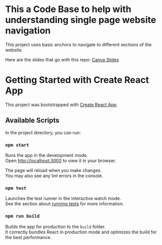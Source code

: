# This a Code Base to help with understanding single page website navigation
This project uses basic anchors to navigate to different sections of the website.

Here are the slides that go with this repo:
[Canva Slides](https://www.canva.com/design/DAGL_T6xJ-0/nrNXNa0zO_14VTvGsQbgIQ/edit?utm_content=DAGL_T6xJ-0&utm_campaign=designshare&utm_medium=link2&utm_source=sharebutton)

# Getting Started with Create React App

This project was bootstrapped with [Create React App](https://github.com/facebook/create-react-app).

## Available Scripts

In the project directory, you can run:

### `npm start`

Runs the app in the development mode.\
Open [http://localhost:3000](http://localhost:3000) to view it in your browser.

The page will reload when you make changes.\
You may also see any lint errors in the console.

### `npm test`

Launches the test runner in the interactive watch mode.\
See the section about [running tests](https://facebook.github.io/create-react-app/docs/running-tests) for more information.

### `npm run build`

Builds the app for production to the `build` folder.\
It correctly bundles React in production mode and optimizes the build for the best performance.
